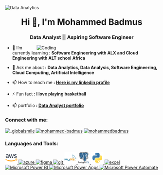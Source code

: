 <img align="right" alt="Data Analytics" width="1000" src="https://user-images.githubusercontent.com/106287208/179375188-5d1397ac-1376-453a-9b08-b45b13908741.jpg">

<h1 align="center">Hi 👋, I'm Mohammed Badmus</h1>
<h3 align="center">Data Analyst || Aspiring Software Engineer</h3>
<img align="right" alt="Coding" width="400" src="https://media1.giphy.com/media/FoVzfcqCDSb7zCynOp/200w.webp?cid=ecf05e47tjmypqnuyon043qkaq2p89yasrd53uwz7ka1mjtw&rid=200w.webp&ct=g">

- 🌱 I’m currently learning **: Software Engineering with ALX and Cloud Engineering with ALT school Africa**

- 💬 Ask me about **: Data Analytics, Data Analysis, Software Engineering, Cloud Computing, Artificial Intelligence**

- 📫 How to reach me **: [Here is my linkedin profile](https://linkedin.com/in/mohammed-badmus)**

- ⚡ Fun fact **: I love playing basketball**

- 📫 portfolio **: [Data Analyst portfolio](https://globalsmile.github.io)**

<h3 align="left">Connect with me:</h3>
<p align="left">
<a href="https://twitter.com/_globalsmile" target="blank"><img align="center" src="https://raw.githubusercontent.com/rahuldkjain/github-profile-readme-generator/master/src/images/icons/Social/twitter.svg" alt="_globalsmile" height="30" width="40" /></a>
<a href="https://linkedin.com/in/mohammed-badmus" target="blank"><img align="center" src="https://raw.githubusercontent.com/rahuldkjain/github-profile-readme-generator/master/src/images/icons/Social/linked-in-alt.svg" alt="mohammed-badmus" height="30" width="40" /></a>
<a href="https://kaggle.com/mohammedbadmus" target="blank"><img align="center" src="https://raw.githubusercontent.com/rahuldkjain/github-profile-readme-generator/master/src/images/icons/Social/kaggle.svg" alt="mohammedbadmus" height="30" width="40" /></a>
</p>

<h3 align="left">Languages and Tools:</h3>
<p align="left"> <a href="https://aws.amazon.com" target="_blank" rel="noreferrer"> <img src="https://raw.githubusercontent.com/devicons/devicon/master/icons/amazonwebservices/amazonwebservices-original-wordmark.svg" alt="aws" width="40" height="40"/> </a> <a href="https://azure.microsoft.com/en-in/" target="_blank" rel="noreferrer"> <img src="https://www.vectorlogo.zone/logos/microsoft_azure/microsoft_azure-icon.svg" alt="azure" width="40" height="40"/> </a> <a href="https://www.figma.com/" target="_blank" rel="noreferrer"> <img src="https://www.vectorlogo.zone/logos/figma/figma-icon.svg" alt="figma" width="40" height="40"/> </a> <a href="https://git-scm.com/" target="_blank" rel="noreferrer"> <img src="https://www.vectorlogo.zone/logos/git-scm/git-scm-icon.svg" alt="git" width="40" height="40"/> </a> <a href="https://www.mysql.com/" target="_blank" rel="noreferrer"> <img src="https://raw.githubusercontent.com/devicons/devicon/master/icons/mysql/mysql-original-wordmark.svg" alt="mysql" width="40" height="40"/> </a> <a href="https://www.postgresql.org" target="_blank" rel="noreferrer"> <img src="https://raw.githubusercontent.com/devicons/devicon/master/icons/postgresql/postgresql-original-wordmark.svg" alt="postgresql" width="40" height="40"/> </a> <a href="https://www.python.org" target="_blank" rel="noreferrer"> <img src="https://raw.githubusercontent.com/devicons/devicon/master/icons/python/python-original.svg" alt="python" width="40" height="40"/> </a>
</a> <a href="https://www.microsoft.com/en-us/microsoft-365/excel" target="_blank" rel="noreferrer"> <img src="https://cdn-icons-png.flaticon.com/128/732/732220.png" alt="excel" width="40" height="40"/> </a> 
</a> <a href="https://powerbi.microsoft.com/en/" target="_blank" rel="noreferrer"> <img src="https://upload.wikimedia.org/wikipedia/commons/thumb/c/cf/New_Power_BI_Logo.svg/600px-New_Power_BI_Logo.svg.png?20210102182532" alt="Microsoft Power BI" width="40" height="40"/> </a> </a> <a href="https://powerapps.microsoft.com/en-us/" target="_blank" rel="noreferrer"> <img src="https://img.icons8.com/fluency/2x/microsoft-power-apps-2020.png" alt="Microsoft Power Apps" width="40" height="40"/> </a> </a> <a href="https://powerautomate.microsoft.com/en-us//" target="_blank" rel="noreferrer"> <img src="https://img.icons8.com/fluency/2x/microsoft-power-automate-2020.png" alt="Microsoft Power Automate" width="40" height="40"/> </a> </p>

<!---
Gbekoilias/Gbekoilias is a ✨ special ✨ repository because its `README.md` (this file) appears on your GitHub profile.
You can click the Preview link to take a look at your changes.
--->
